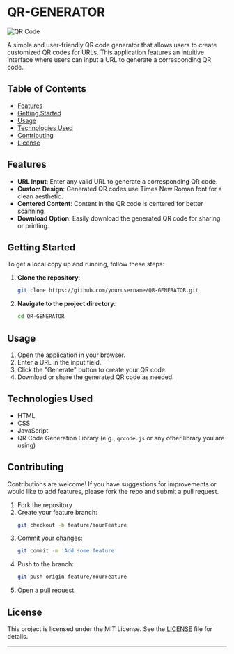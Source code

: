 # QR-GENERATOR

![QR Code](REDIRECT%20PAGE/qr-code.png)



A simple and user-friendly QR code generator that allows users to create customized QR codes for URLs. This application features an intuitive interface where users can input a URL to generate a corresponding QR code.

## Table of Contents

- [Features](#features)
- [Getting Started](#getting-started)
- [Usage](#usage)
- [Technologies Used](#technologies-used)
- [Contributing](#contributing)
- [License](#license)

## Features

- **URL Input**: Enter any valid URL to generate a corresponding QR code.
- **Custom Design**: Generated QR codes use Times New Roman font for a clean aesthetic.
- **Centered Content**: Content in the QR code is centered for better scanning.
- **Download Option**: Easily download the generated QR code for sharing or printing.

## Getting Started

To get a local copy up and running, follow these steps:

1. **Clone the repository**:
   ```bash
   git clone https://github.com/yourusername/QR-GENERATOR.git
   ```

2. **Navigate to the project directory**:
   ```bash
   cd QR-GENERATOR
   ```


## Usage

1. Open the application in your browser.
2. Enter a URL in the input field.
3. Click the "Generate" button to create your QR code.
4. Download or share the generated QR code as needed.

## Technologies Used

- HTML
- CSS
- JavaScript
- QR Code Generation Library (e.g., `qrcode.js` or any other library you are using)

## Contributing

Contributions are welcome! If you have suggestions for improvements or would like to add features, please fork the repo and submit a pull request.

1. Fork the repository
2. Create your feature branch:
   ```bash
   git checkout -b feature/YourFeature
   ```
3. Commit your changes:
   ```bash
   git commit -m 'Add some feature'
   ```
4. Push to the branch:
   ```bash
   git push origin feature/YourFeature
   ```
5. Open a pull request.

## License

This project is licensed under the MIT License. See the [LICENSE](LICENSE) file for details.

---

